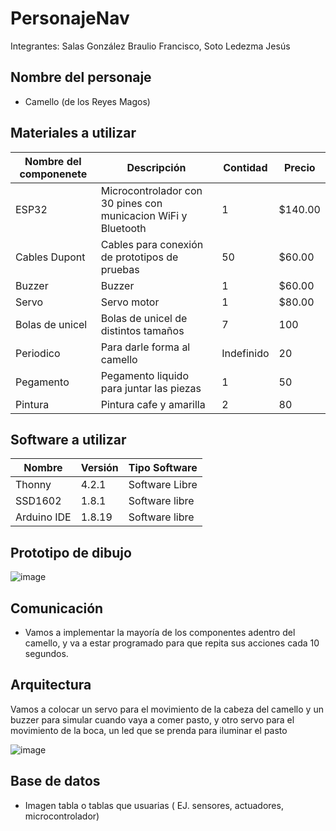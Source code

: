 # PersonajeNav

Integrantes: Salas González Braulio Francisco, Soto Ledezma Jesús

## Nombre del personaje
-  Camello (de los Reyes Magos)

## Materiales a utilizar
|Nombre del componenete|Descripción|Contidad|Precio|
|-|-|-|-|
|ESP32|Microcontrolador con 30 pines con municacion WiFi y Bluetooth|1|$140.00|
|Cables Dupont|Cables para conexión de prototipos de pruebas|50|$60.00|
|Buzzer | Buzzer |1|$60.00|
|Servo | Servo motor |1|$80.00|
|Bolas de unicel | Bolas de unicel de distintos tamaños | 7 | 100 |
|Periodico | Para darle forma al camello | Indefinido | 20 |
|Pegamento | Pegamento liquido para juntar las piezas | 1 | 50 |
|Pintura | Pintura cafe y amarilla | 2 | 80 |


## Software a utilizar
|Nombre|Versión|Tipo Software|
|-|-|-|
|Thonny|4.2.1|Software Libre|
|SSD1602|1.8.1|Software libre|
|Arduino IDE |1.8.19 |Software libre|


## Prototipo de dibujo
![image](https://github.com/LoboFH/PersonajeNav/assets/135056226/bfc9260a-cbf1-4850-bfbf-53c066ea5bda)

## Comunicación
- Vamos a implementar la mayoría de los componentes adentro del camello, y va a estar programado para que repita sus acciones cada 10 segundos.

## Arquitectura
Vamos a colocar un servo para el movimiento de la cabeza del camello y un buzzer para simular cuando vaya a comer pasto, y otro servo para el movimiento de la boca, un led que se prenda para iluminar el pasto

![image](https://github.com/LoboFH/PersonajeNav/assets/135056226/bf232940-b96a-45b9-9a53-58cafcb8c6a9)


## Base de datos
- Imagen tabla o tablas que usuarias ( EJ. sensores, actuadores, microcontrolador)
